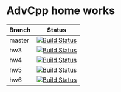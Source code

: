 # AdvCpp home works

Branch|Status
---|---
master|[![Build Status](https://www.travis-ci.org/nickeskov/AdvCpp_hw.svg?branch=master)](https://www.travis-ci.org/nickeskov/AdvCpp_hw)
hw3|[![Build Status](https://www.travis-ci.org/nickeskov/AdvCpp_hw.svg?branch=hw3)](https://www.travis-ci.org/nickeskov/AdvCpp_hw)
hw4|[![Build Status](https://www.travis-ci.org/nickeskov/AdvCpp_hw.svg?branch=hw4)](https://www.travis-ci.org/nickeskov/AdvCpp_hw)
hw5|[![Build Status](https://www.travis-ci.org/nickeskov/AdvCpp_hw.svg?branch=hw5)](https://www.travis-ci.org/nickeskov/AdvCpp_hw/)
hw6|[![Build Status](https://www.travis-ci.org/nickeskov/AdvCpp_hw.svg?branch=hw6)](https://www.travis-ci.org/nickeskov/AdvCpp_hw/)
